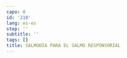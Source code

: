 ```yaml
---
capo: 0
id: '210'
lang: es-es
step: ''
subtitle: ''
tags: []
title: SALMODIA PARA EL SALMO RESPONSORIAL
---
```

